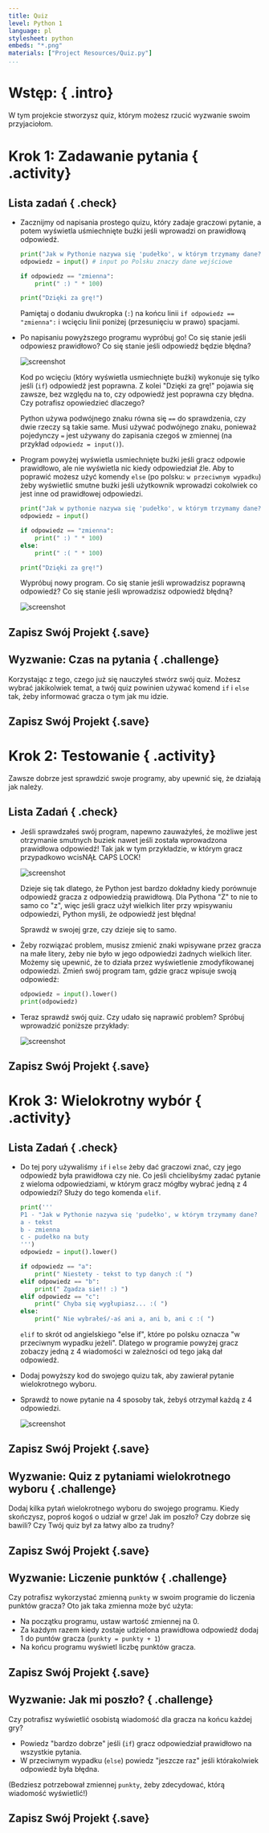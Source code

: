 ```yaml
---
title: Quiz
level: Python 1
language: pl
stylesheet: python
embeds: "*.png"
materials: ["Project Resources/Quiz.py"]
...
```


# Wstęp:  { .intro}

W tym projekcie stworzysz quiz, którym możesz rzucić wyzwanie swoim przyjaciołom.

# Krok 1: Zadawanie pytania { .activity}

## Lista zadań { .check}

+ Zacznijmy od napisania prostego quizu, który zadaje graczowi pytanie, a potem wyświetla uśmiechnięte buźki jeśli wprowadzi on prawidłową odpowiedź.

	```python
	print("Jak w Pythonie nazywa się 'pudełko', w którym trzymamy dane?")
	odpowiedz = input()	# input po Polsku znaczy dane wejściowe

	if odpowiedz == "zmienna":
		print(" :) " * 100)

	print("Dzięki za grę!")
	```

	Pamiętaj o dodaniu dwukropka (`:`) na końcu linii `if odpowiedz == "zmienna":` i wcięciu linii poniżej (przesunięciu w prawo) spacjami.

+ Po napisaniu powyższego programu wypróbuj go! Co się stanie jeśli odpowiesz prawidłowo? Co się stanie jeśli odpowiedź będzie błędna?

	![screenshot](quiz-if.png)

	Kod po wcięciu (który wyświetla usmiechnięte buźki) wykonuje się tylko jeśli (`if`) odpowiedź jest poprawna. Z kolei "Dzięki za grę!" pojawia się zawsze, bez względu na to, czy odpowiedź jest poprawna czy błędna. Czy potrafisz opowiedzieć dlaczego?

	Python używa podwójnego znaku równa się	`==` do sprawdzenia, czy dwie rzeczy są takie same. Musi używać podwójnego znaku, ponieważ pojedynczy `=` jest używany do zapisania czegoś w zmiennej (na przykład `odpowiedz = input()`).

+ Program powyżej wyświetla usmiechnięte buźki jeśli gracz odpowie prawidłowo, ale nie wyświetla nic kiedy odpowiedział źle. Aby to poprawić możesz użyć komendy `else` (po polsku: `w przeciwnym wypadku`) żeby wyświetlić smutne buźki jeśli użytkownik wprowadzi cokolwiek co jest inne od prawidłowej odpowiedzi.

	```python
	print("Jak w pythonie nazywa się 'pudełko', w którym trzymamy dane?")
	odpowiedz = input()

	if odpowiedz == "zmienna":
		print(" :) " * 100)
	else:
		print(" :( " * 100)

	print("Dzięki za grę!")
	```

	Wypróbuj nowy program. Co się stanie jeśli wprowadzisz poprawną odpowiedź? Co się stanie jeśli wprowadzisz odpowiedź błędną?

	![screenshot](quiz-if-else.png)

## Zapisz Swój Projekt {.save}

## Wyzwanie: Czas na pytania { .challenge}

Korzystając z tego, czego już się nauczyłeś stwórz swój quiz. Możesz wybrać jakikolwiek temat, a twój quiz powinien używać komend `if` i `else` tak, żeby informować gracza o tym jak mu idzie.

## Zapisz Swój Projekt {.save}

# Krok 2: Testowanie { .activity}

Zawsze dobrze jest sprawdzić swoje programy, aby upewnić się, że działają jak należy.

## Lista Zadań { .check}

+ Jeśli sprawdzałeś swój program, napewno zauważyłeś, że możliwe jest otrzymanie smutnych buziek nawet jeśli została wprowadzona prawidłowa odpowiedź! Tak jak w tym przykładzie, w którym gracz przypadkowo wcisNĄŁ CAPS LOCK!

	![screenshot](quiz-test.png)

	Dzieje się tak dlatego, że Python jest bardzo dokładny kiedy porównuje odpowiedź gracza z odpowiedzią prawidłową. Dla Pythona "Z" to nie to samo co "z", więc jeśli gracz użył wielkich liter przy wpisywaniu odpowiedzi, Python myśli, że odpowiedź jest błędna!

	Sprawdź w swojej grze, czy dzieje się to samo.

+ Żeby rozwiązać problem, musisz zmienić znaki wpisywane przez gracza na małe litery, żeby nie było w jego odpowiedzi żadnych wielkich liter. Możemy się upewnić, że to działa przez wyświetlenie zmodyfikowanej odpowiedzi. Zmień swój program tam, gdzie gracz wpisuje swoją odpowiedź:

	```python
	odpowiedz = input().lower()
	print(odpowiedz)
	```

+ Teraz sprawdź swój quiz. Czy udało się naprawić problem? Spróbuj wprowadzić poniższe przykłady:  

	![screenshot](quiz-test-lower.png)

## Zapisz Swój Projekt {.save}

# Krok 3: Wielokrotny wybór { .activity}

## Lista Zadań { .check}

+ Do tej pory używaliśmy `if` i `else` żeby dać graczowi znać, czy jego odpowiedź była prawidłowa czy nie. Co jeśli chcielibyśmy zadać pytanie z wieloma odpowiedziami, w którym gracz mógłby wybrać jedną z 4 odpowiedzi? Służy do tego komenda `elif`.

	```python
	print('''
	P1 - "Jak w Pythonie nazywa się 'pudełko', w którym trzymamy dane?
	a - tekst
	b - zmienna
	c - pudełko na buty
	''')
	odpowiedz = input().lower()

	if odpowiedz == "a":
		print(" Niestety - tekst to typ danych :( ")
	elif odpowiedz == "b":
		print(" Zgadza sie!! :) ")
	elif odpowiedz == "c":
		print(" Chyba się wygłupiasz... :( ")
	else:
		print(" Nie wybrałeś/-aś ani a, ani b, ani c :( ")
	```

	`elif` to skrót od angielskiego "else if", które po polsku oznacza "w przeciwnym wypadku jeżeli". Dlatego w programie powyżej gracz zobaczy jedną z 4 wiadomości w zależności od tego jaką dał odpowiedź.

+ Dodaj powyższy kod do swojego quizu tak, aby zawierał pytanie wielokrotnego wyboru.

+ Sprawdź to nowe pytanie na 4 sposoby tak, żebyś otrzymał każdą z 4 odpowiedzi.

	![screenshot](quiz-elif.png)

## Zapisz Swój Projekt {.save}

## Wyzwanie: Quiz z pytaniami wielokrotnego wyboru  { .challenge}

Dodaj kilka pytań wielokrotnego wyboru do swojego programu. Kiedy skończysz, poproś kogoś o udział w grze! Jak im poszło? Czy dobrze się bawili? Czy Twój quiz był za łatwy albo za trudny?

## Zapisz Swój Projekt {.save}

## Wyzwanie: Liczenie punktów  { .challenge}

Czy potrafisz wykorzystać zmienną `punkty` w swoim programie do liczenia punktów gracza? Oto jak taka zmienna może być użyta:

+ Na początku programu, ustaw wartość zmiennej na 0.
+ Za każdym razem kiedy zostaje udzielona prawidłowa odpowiedź dodaj 1 do puntów gracza (`punkty = punkty + 1`)
+ Na końcu programu wyświetl liczbę punktów gracza.

## Zapisz Swój Projekt {.save}

## Wyzwanie: Jak mi poszło?  { .challenge}

Czy potrafisz wyświetlić osobistą wiadomość dla gracza na końcu każdej gry?

+ Powiedz "bardzo dobrze" jeśli (`if`) gracz odpowiedział prawidłowo na wszystkie pytania.
+ W przeciwnym wypadku (`else`) powiedz "jeszcze raz" jeśli którakolwiek odpowiedź była błędna.

(Bedziesz potrzebował zmiennej `punkty`, żeby zdecydować, którą wiadomość wyświetlić!)

## Zapisz Swój Projekt {.save}
